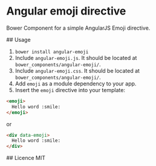 # Angular emoji directive
Bower Component for a simple AngularJS Emoji directive.

## Usage
1. `bower install angular-emoji`
2. Include `angular-emoji.js`. It should be located at `bower_components/angular-emoji/`.
3. Include `angular-emoji.css`. It should be located at `bower_components/angular-emoji/`.
4. Add `emoji` as a module dependency to your app.
5. Insert the `emoji` directive into your template:

```html
<emoji>
  Hello word :smile:
</emoji>
```

or

```html
<div data-emoji>
  Hello word :smile:
</div>
```

## Licence
MIT